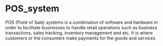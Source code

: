 # POS_system
POS (Point of Sale) systems is a combination of software  and hardware in order to facilitate businesses to handle  retail operations such as business transactions,  sales tracking, inventory management and etc. It is where customers or the consumers make payments  for the goods and services
